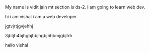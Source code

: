My name is vidit jain
mt section is ds-2.
i am going to learn web dev.

hi i am vishal
 i am a web developer

 jgtvjrtjgvjehhj



 3jbtjh4bjhgbjhbjhgbj5hbmjgbjtrh


 hello vishal